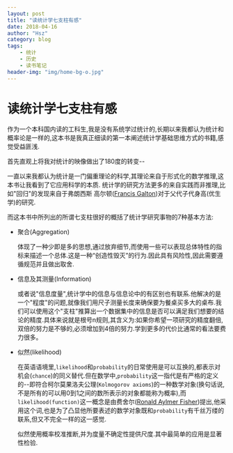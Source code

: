 ```yaml
---
layout: post
title: "读统计学七支柱有感"
date: 2018-04-16
author: "Hsz"
category: blog
tags:
    - 统计
    - 历史
    - 读书笔记
header-img: "img/home-bg-o.jpg"
---
```

# 读统计学七支柱有感

作为一个本科国内读的工科生,我是没有系统学过统计的,长期以来我都认为统计和概率论是一样的,这本书是我真正细读的第一本阐述统计学基础思维方式的书籍,感觉受益匪浅.

首先直观上将我对统计的映像做出了180度的转变--

一直以来我都认为统计是一门偏重理论的科学,其理论来自于形式化的数学推理,这本书让我看到了它应用科学的本质.
统计学的研究方法更多的来自实践而非推理,比如"回归"的发现来自于弗朗西斯 高尔顿([Francis Galton](https://en.wikipedia.org/wiki/Francis_Galton))对于父代子代身高(优生学)的研究.

而这本书中所列出的所谓七支柱很好的概括了统计学研究事物的7种基本方法:

+ 聚合(Aggregation)
    
    体现了一种少即是多的思想,通过放弃细节,而使用一些可以表现总体特性的指标来描述一个总体.这是一种“创造性毁灭”的行为.因此具有风险性,因此需要遵循规范并且做出取舍.

+ 信息及其测量(Information)

    或者说"信息度量",统计学中的信息与信息论中的有区别也有联系.他解决的是一个"程度"的问题,就像我们用尺子测量长度来确保要为餐桌买多大的桌布.我们可以使用这个"支柱"推算出一个数据集中的信息是否可以满足我们想要的结论的精度.具体来说就是根号n规则,其含义为:如果你希望一项研究的精度翻倍,双倍的努力是不够的,必须增加到4倍的努力.学到更多的代价比通常的看法要费力很多。


+ 似然(likelihood)

    在英语语境里,`likelihood`和`probability`的日常使用是可以互换的,都表示对机会(`chance`)的同义替代.但在数学中,`probability`这一指代是有严格的定义的--即符合柯尔莫果洛夫公理(`Kolmogorov axioms`)的一种数学对象(换句话说,不是所有的可以用0到1之间的数所表示的对象都能称为概率),而`likelihood(function)`这一概念是由费舍尔([Ronald Aylmer Fisher](https://en.wikipedia.org/wiki/Ronald_Fisher))提出,他采用这个词,也是为了凸显他所要表述的数学对象既和`probability`有千丝万缕的联系,但又不完全一样的这一感觉.

    似然使用概率校准推断,并为度量不确定性提供尺度.其中最简单的应用是显著性检验.